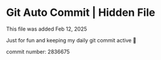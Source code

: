 # Git Auto Commit | Hidden File

This file was added Feb 12, 2025

Just for fun and keeping my daily git commit active 🤪

commit number: 2836675
